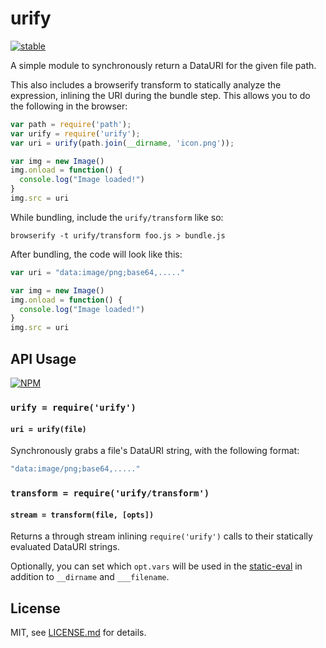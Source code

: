 # urify

[![stable](http://badges.github.io/stability-badges/dist/stable.svg)](http://github.com/badges/stability-badges)

A simple module to synchronously return a DataURI for the given file path.

This also includes a browserify transform to statically analyze the expression, inlining the URI during the bundle step. This allows you to do the following in the browser:

```js
var path = require('path');
var urify = require('urify');
var uri = urify(path.join(__dirname, 'icon.png'));

var img = new Image()
img.onload = function() {
  console.log("Image loaded!")
}
img.src = uri
```

While bundling, include the `urify/transform` like so:

```browserify -t urify/transform foo.js > bundle.js```

After bundling, the code will look like this:

```js
var uri = "data:image/png;base64,....."

var img = new Image()
img.onload = function() {
  console.log("Image loaded!")
}
img.src = uri
```

## API Usage

[![NPM](https://nodei.co/npm/urify.png)](https://nodei.co/npm/urify/)

### `urify = require('urify')`
#### `uri = urify(file)`

Synchronously grabs a file's DataURI string, with the following format:

```js
"data:image/png;base64,....."
```

### `transform = require('urify/transform')`
#### `stream = transform(file, [opts])`

Returns a through stream inlining `require('urify')` calls to their statically evaluated DataURI strings. 

Optionally, you can set which `opt.vars` will be used in the [static-eval](https://www.npmjs.org/package/static-eval) in addition to `__dirname` and `___filename`. 

## License

MIT, see [LICENSE.md](http://github.com/mattdesl/urify/blob/master/LICENSE.md) for details.
